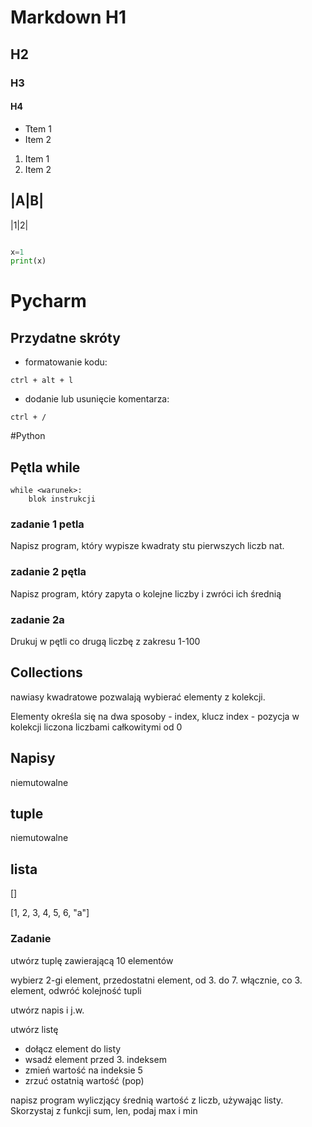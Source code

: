 # Markdown H1
## H2
### H3
#### H4

* Ttem 1
* Item 2

1. Item 1
2. Item 2

|A|B|
----
|1|2|

```python

x=1
print(x)
```

# Pycharm

## Przydatne skróty

- formatowanie kodu:

```commandline
ctrl + alt + l
```
- dodanie lub usunięcie komentarza:

```commandline
ctrl + /
```

#Python

## Pętla while

```
while <warunek>:
    blok instrukcji

```

### zadanie 1 petla

Napisz program, który wypisze kwadraty stu pierwszych liczb nat.

### zadanie 2 pętla

Napisz program, który zapyta o kolejne liczby i zwróci ich średnią

### zadanie 2a

Drukuj w pętli co drugą liczbę z zakresu 1-100


## Collections

nawiasy kwadratowe pozwalają wybierać elementy z kolekcji.

Elementy określa się na dwa sposoby - index, klucz
index - pozycja w kolekcji liczona liczbami całkowitymi od 0

## Napisy

niemutowalne

## tuple

niemutowalne

## lista

[]

[1, 2, 3, 4, 5, 6, "a"]

### Zadanie

utwórz tuplę zawierającą 10 elementów

wybierz 2-gi element, przedostatni element, od 3. do 7. włącznie, co 3. element,
odwróć kolejność tupli

utwórz napis i j.w.

utwórz listę 

- dołącz element do listy
- wsadź element przed 3. indeksem
- zmień wartość na indeksie 5
- zrzuć ostatnią wartość (pop)


napisz program wyliczjący średnią wartość z liczb, używając listy. 
Skorzystaj z funkcji sum, len, podaj max i min